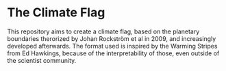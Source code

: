# The Climate Flag
This repository aims to create a climate flag, based on the planetary boundaries therorized by Johan Rockström et al in 2009, and increasingly developed afterwards. The format used is inspired by the Warming Stripes from Ed Hawkings, because of the interpretability of those, even outside of the scientist community.

